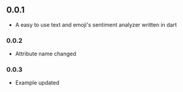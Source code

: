 ## 0.0.1

* A easy to use text and emoji's sentiment analyzer written in dart

### 0.0.2

* Attribute name changed

### 0.0.3

* Example updated